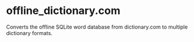 # offline_dictionary.com
Converts the offline SQLite word database from dictionary.com to multiple dictionary formats.
